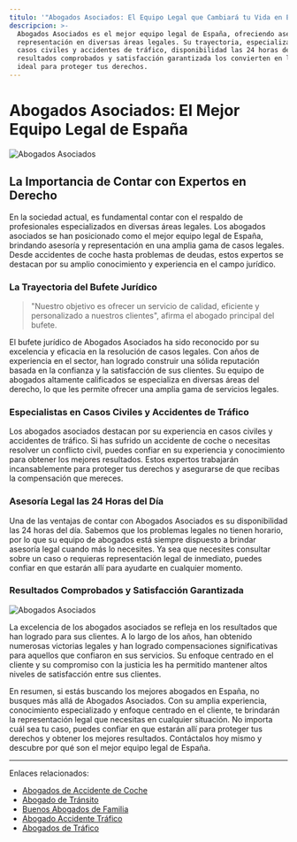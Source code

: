 ```yaml
---
titulo: '"Abogados Asociados: El Equipo Legal que Cambiará tu Vida en España"'
descripcion: >-
  Abogados Asociados es el mejor equipo legal de España, ofreciendo asesoría y
  representación en diversas áreas legales. Su trayectoria, especialización en
  casos civiles y accidentes de tráfico, disponibilidad las 24 horas del día,
  resultados comprobados y satisfacción garantizada los convierten en la opción
  ideal para proteger tus derechos.
---
```


# Abogados Asociados: El Mejor Equipo Legal de España

![Abogados Asociados](./img/abogados-asociados-1.webp)

## La Importancia de Contar con Expertos en Derecho

En la sociedad actual, es fundamental contar con el respaldo de profesionales especializados en diversas áreas legales. Los abogados asociados se han posicionado como el mejor equipo legal de España, brindando asesoría y representación en una amplia gama de casos legales. Desde accidentes de coche hasta problemas de deudas, estos expertos se destacan por su amplio conocimiento y experiencia en el campo jurídico.

### La Trayectoria del Bufete Jurídico

> "Nuestro objetivo es ofrecer un servicio de calidad, eficiente y personalizado a nuestros clientes", afirma el abogado principal del bufete.

El bufete jurídico de Abogados Asociados ha sido reconocido por su excelencia y eficacia en la resolución de casos legales. Con años de experiencia en el sector, han logrado construir una sólida reputación basada en la confianza y la satisfacción de sus clientes. Su equipo de abogados altamente calificados se especializa en diversas áreas del derecho, lo que les permite ofrecer una amplia gama de servicios legales.

### Especialistas en Casos Civiles y Accidentes de Tráfico

Los abogados asociados destacan por su experiencia en casos civiles y accidentes de tráfico. Si has sufrido un accidente de coche o necesitas resolver un conflicto civil, puedes confiar en su experiencia y conocimiento para obtener los mejores resultados. Estos expertos trabajarán incansablemente para proteger tus derechos y asegurarse de que recibas la compensación que mereces.

### Asesoría Legal las 24 Horas del Día

Una de las ventajas de contar con Abogados Asociados es su disponibilidad las 24 horas del día. Sabemos que los problemas legales no tienen horario, por lo que su equipo de abogados está siempre dispuesto a brindar asesoría legal cuando más lo necesites. Ya sea que necesites consultar sobre un caso o requieras representación legal de inmediato, puedes confiar en que estarán allí para ayudarte en cualquier momento.

### Resultados Comprobados y Satisfacción Garantizada

![Abogados Asociados](./img/abogados-asociados-2.webp)

La excelencia de los abogados asociados se refleja en los resultados que han logrado para sus clientes. A lo largo de los años, han obtenido numerosas victorias legales y han logrado compensaciones significativas para aquellos que confiaron en sus servicios. Su enfoque centrado en el cliente y su compromiso con la justicia les ha permitido mantener altos niveles de satisfacción entre sus clientes.



En resumen, si estás buscando los mejores abogados en España, no busques más allá de Abogados Asociados. Con su amplia experiencia, conocimiento especializado y enfoque centrado en el cliente, te brindarán la representación legal que necesitas en cualquier situación. No importa cuál sea tu caso, puedes confiar en que estarán allí para proteger tus derechos y obtener los mejores resultados. Contáctalos hoy mismo y descubre por qué son el mejor equipo legal de España.

---

Enlaces relacionados:

- [Abogados de Accidente de Coche](abogados-accidente-coche)
- [Abogado de Tránsito](abogado-de-transito)
- [Buenos Abogados de Familia](buenos-abogados-de-familia)
- [Abogado Accidente Tráfico](abogado-accidente-trafico)
- [Abogados de Tráfico](abogados-de-trafico)
